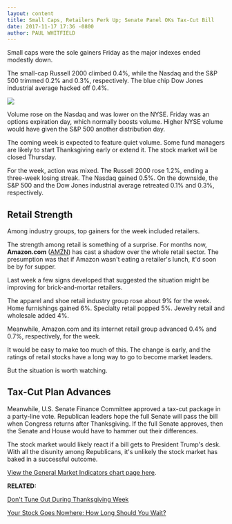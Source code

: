```yaml
---
layout: content
title: Small Caps, Retailers Perk Up; Senate Panel OKs Tax-Cut Bill
date: 2017-11-17 17:36 -0800
author: PAUL WHITFIELD
---
```






Small caps were the sole gainers Friday as the major indexes ended modestly down.




The small-cap Russell 2000 climbed 0.4%, while the Nasdaq and the S&P 500 trimmed 0.2% and 0.3%, respectively. The blue chip Dow Jones industrial average hacked off 0.4%.


![](https://www.investors.com/wp-content/uploads/2017/11/MP111717-181x300.png)


Volume rose on the Nasdaq and was lower on the NYSE. Friday was an options expiration day, which normally boosts volume. Higher NYSE volume would have given the S&P 500 another distribution day.


The coming week is expected to feature quiet volume. Some fund managers are likely to start Thanksgiving early or extend it. The stock market will be closed Thursday.


For the week, action was mixed. The Russell 2000 rose 1.2%, ending a three-week losing streak. The Nasdaq gained 0.5%. On the downside, the S&P 500 and the Dow Jones industrial average retreated 0.1% and 0.3%, respectively.


Retail Strength
---------------


Among industry groups, top gainers for the week included retailers.


The strength among retail is something of a surprise. For months now, **Amazon.com** ([AMZN](https://research.investors.com/quote.aspx?symbol=AMZN)) has cast a shadow over the whole retail sector. The presumption was that if Amazon wasn't eating a retailer's lunch, it'd soon be by for supper.


Last week a few signs developed that suggested the situation might be improving for brick-and-mortar retailers.


The apparel and shoe retail industry group rose about 9% for the week. Home furnishings gained 6%. Specialty retail popped 5%. Jewelry retail and wholesale added 4%.


Meanwhile, Amazon.com and its internet retail group advanced 0.4% and 0.7%, respectively, for the week.


It would be easy to make too much of this. The change is early, and the ratings of retail stocks have a long way to go to become market leaders.


But the situation is worth watching.


Tax-Cut Plan Advances
---------------------


Meanwhile, U.S. Senate Finance Committee approved a tax-cut package in a party-line vote. Republican leaders hope the full Senate will pass the bill when Congress returns after Thanksgiving. If the full Senate approves, then the Senate and House would have to hammer out their differences.


The stock market would likely react if a bill gets to President Trump's desk. With all the disunity among Republicans, it's unlikely the stock market has baked in a successful outcome.


[View the General Market Indicators chart page here](https://www.investors.com/wp-content/uploads/2017/11/IBD_GMI112017.pdf).


**RELATED:**


[Don't Tune Out During Thanksgiving Week](https://www.investors.com/research/investing-action-plan/dont-tune-out-stocks-during-thanksgiving-week-investing-action-plan/)


[Your Stock Goes Nowhere: How Long Should You Wait?](https://www.investors.com/how-to-invest/investors-corner/your-stock-goes-nowhere-after-a-breakout-how-long-should-you-wait/)




